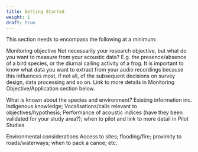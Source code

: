 ```yaml
---
title: Getting Started
weight: 1
draft: true
---
```


This section needs to encompass the following at a minimum:

Monitoring objective 
Not necessarily your research objective, but what do you want to measure from your acoustic data? E.g. the presence/absence of a bird species, or the diurnal calling activity of a frog. It is important to know what data you want to extract from your audio recordings because this influences most, if not all, of the subsequent decisions on survey design, data processing and so on. Link to more details in Monitoring Objective/Application section below.

What is known about the species and environment?
Existing information inc. Indigenous knowledge; Vocalisations/calls relevant to objectives/hypothesis; Performance of acoustic indices (have they been validated for your study area?); when to pilot and link to more detail in Pilot Studies

Environmental considerations
Access to sites; flooding/fire; proximity to roads/waterways; when to pack a canoe; etc.


